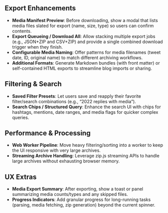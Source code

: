 ## Export Enhancements

- **Media Manifest Preview**: Before downloading, show a modal that lists media
  files slated for export (name, size, type) so users can confirm contents.
- **Export Queueing / Download All**: Allow stacking multiple export jobs (e.g.,
  JSON+ZIP and CSV+ZIP) and provide a single combined download trigger when they
  finish.
- **Configurable Media Naming**: Offer patterns for media filenames (tweet date,
  ID, original name) to match different archiving workflows.
- **Additional Formats**: Generate Markdown bundles (with front matter) or
  self-contained HTML exports to streamline blog imports or sharing.

## Filtering & Search

- **Saved Filter Presets**: Let users save and reapply their favorite
  filter/search combinations (e.g., “2022 replies with media”).
- **Search Chips / Structured Query**: Enhance the search UI with chips for
  hashtags, mentions, date ranges, and media flags for quicker complex queries.

## Performance & Processing

- **Web Worker Pipeline**: Move heavy filtering/sorting into a worker to keep
  the UI responsive with very large archives.
- **Streaming Archive Handling**: Leverage zip.js streaming APIs to handle
  large archives without exhausting browser memory.

## UX Extras

- **Media Export Summary**: After exporting, show a toast or panel summarizing
  media counts/types and any skipped files.
- **Progress Indicators**: Add granular progress for long-running tasks
  (parsing, media fetching, zip generation) beyond the current spinner.
